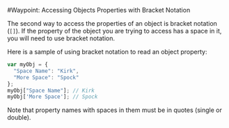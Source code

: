 #Waypoint: Accessing Objects Properties with Bracket Notation

The second way to access the properties of an object is bracket notation (`[]`). If the property of the object you are trying to access has a space in it, you will need to use bracket notation.

Here is a sample of using bracket notation to read an object property:

```js
var myObj = {
  "Space Name": "Kirk",
  "More Space": "Spock"
};
myObj["Space Name"]; // Kirk
myObj['More Space']; // Spock
```

Note that property names with spaces in them must be in quotes (single or double).